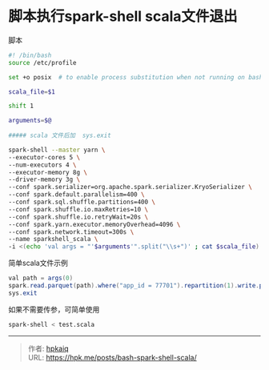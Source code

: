 # 脚本执行spark-shell scala文件退出


<!--more-->

脚本
```bash
#! /bin/bash
source /etc/profile

set +o posix  # to enable process substitution when not running on bash 

scala_file=$1

shift 1

arguments=$@
 
##### scala 文件后加  sys.exit

spark-shell --master yarn \
--executor-cores 5 \
--num-executors 4 \
--executor-memory 8g \
--driver-memory 3g \
--conf spark.serializer=org.apache.spark.serializer.KryoSerializer \
--conf spark.default.parallelism=400 \
--conf spark.sql.shuffle.partitions=400 \
--conf spark.shuffle.io.maxRetries=10 \
--conf spark.shuffle.io.retryWait=20s \
--conf spark.yarn.executor.memoryOverhead=4096 \
--conf spark.network.timeout=300s \
--name sparkshell_scala \
-i <(echo 'val args = "'$arguments'".split("\\s+")' ; cat $scala_file)

```
简单scala文件示例
```java
val path = args(0)
spark.read.parquet(path).where("app_id = 77701").repartition(1).write.parquet(s"${path}_new")
sys.exit
```

如果不需要传参，可简单使用
```bash
spark-shell < test.scala
```


---

> 作者: [hpkaiq](https://hpk.me)  
> URL: https://hpk.me/posts/bash-spark-shell-scala/  

